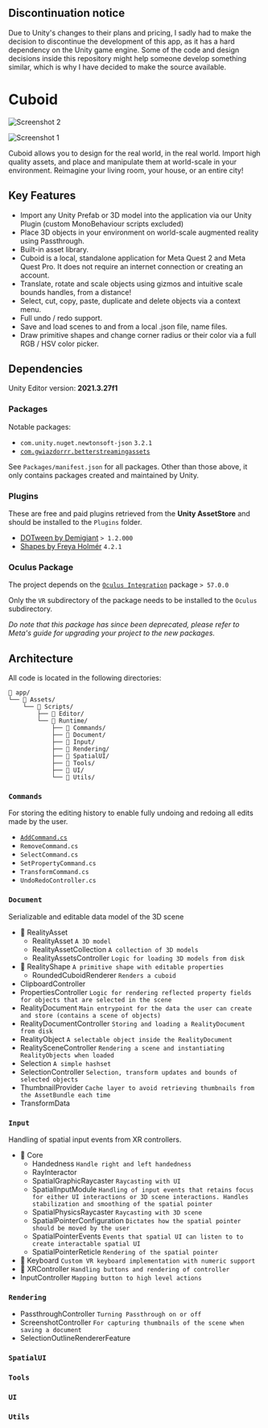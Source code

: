 ## Discontinuation notice

Due to Unity's changes to their plans and pricing, I sadly had to make the decision to discontinue the development of this app, as it has a hard dependency on the Unity game engine. 
Some of the code and design decisions inside this repository might help someone develop something similar, which is why I have decided to make the source available. 

# Cuboid

![Screenshot 2](https://github.com/user-attachments/assets/897dc105-f319-4de7-a672-b6be4fac494c)

![Screenshot 1](https://github.com/user-attachments/assets/d39d3117-c2c5-4e40-8374-f561e879813b)

Cuboid allows you to design for the real world, in the real world. Import high quality assets, and place and manipulate them at world-scale in your environment. Reimagine your living room, your house, or an entire city! 

## Key Features

- Import any Unity Prefab or 3D model into the application via our Unity Plugin (custom MonoBehaviour scripts excluded)
- Place 3D objects in your environment on world-scale augmented reality using Passthrough.
- Built-in asset library.
- Cuboid is a local, standalone application for Meta Quest 2 and Meta Quest Pro. It does not require an internet connection or creating an account.
- Translate, rotate and scale objects using gizmos and intuitive scale bounds handles, from a distance!
- Select, cut, copy, paste, duplicate and delete objects via a context menu.
- Full undo / redo support.
- Save and load scenes to and from a local .json file, name files.
- Draw primitive shapes and change corner radius or their color via a full RGB / HSV color picker.

## Dependencies

Unity Editor version: **2021.3.27f1**

### Packages

Notable packages:
- `com.unity.nuget.newtonsoft-json` `3.2.1`
- [`com.gwiazdorrr.betterstreamingassets`](https://github.com/gwiazdorrr/BetterStreamingAssets.git)

See `Packages/manifest.json` for all packages. Other than those above, it only contains packages created and maintained by Unity. 

### Plugins

These are free and paid plugins retrieved from the **Unity AssetStore** and should be installed to the `Plugins` folder. 

- [DOTween by Demigiant](https://dotween.demigiant.com/download.php) `> 1.2.000`
- [Shapes by Freya Holmér](https://acegikmo.com/shapes/) `4.2.1`

### Oculus Package

The project depends on the [`Oculus Integration`](https://assetstore.unity.com/packages/tools/integration/oculus-integration-deprecated-82022) package `> 57.0.0`

Only the `VR` subdirectory of the package needs to be installed to the `Oculus` subdirectory. 

*Do note that this package has since been deprecated, please refer to Meta's guide for upgrading your project to the new packages.*

## Architecture

All code is located in the following directories:

```
📁 app/
└── 📁 Assets/
    └── 📁 Scripts/
        ├── 📁 Editor/
        └── 📁 Runtime/
            ├── 📁 Commands/
            ├── 📁 Document/
            ├── 📁 Input/
            ├── 📁 Rendering/
            ├── 📁 SpatialUI/
            ├── 📁 Tools/
            ├── 📁 UI/
            └── 📁 Utils/
```

### `Commands`
For storing the editing history to enable fully undoing and redoing all edits made by the user.

- [`AddCommand.cs`](app/Assets/Scripts/Runtime/Commands/AddCommand.cs)
- `RemoveCommand.cs`
- `SelectCommand.cs`
- `SetPropertyCommand.cs`
- `TransformCommand.cs`
- `UndoRedoController.cs`

### `Document`
Serializable and editable data model of the 3D scene

- 📁 RealityAsset
    - RealityAsset `A 3D model`
    - RealityAssetCollection `A collection of 3D models`
    - RealityAssetsController `Logic for loading 3D models from disk`
- 📁 RealityShape `A primitive shape with editable properties`
    - RoundedCuboidRenderer `Renders a cuboid`
- ClipboardController
- PropertiesController `Logic for rendering reflected property fields for objects that are selected in the scene`
- RealityDocument `Main entrypoint for the data the user can create and store (contains a scene of objects)`
- RealityDocumentController `Storing and loading a RealityDocument from disk`
- RealityObject `A selectable object inside the RealityDocument`
- RealitySceneController `Rendering a scene and instantiating RealityObjects when loaded`
- Selection `A simple hashset`
- SelectionController `Selection, transform updates and bounds of selected objects`
- ThumbnailProvider `Cache layer to avoid retrieving thumbnails from the AssetBundle each time`
- TransformData

### `Input`
Handling of spatial input events from XR controllers. 

- 📁 Core
    - Handedness `Handle right and left handedness`
    - RayInteractor
    - SpatialGraphicRaycaster `Raycasting with UI`
    - SpatialInputModule `Handling of input events that retains focus for either UI interactions or 3D scene interactions. Handles stabilization and smoothing of the spatial pointer`
    - SpatialPhysicsRaycaster `Raycasting with 3D scene`
    - SpatialPointerConfiguration `Dictates how the spatial pointer should be moved by the user`
    - SpatialPointerEvents `Events that spatial UI can listen to to create interactable spatial UI`
    - SpatialPointerReticle `Rendering of the spatial pointer`
- 📁 Keyboard `Custom VR keyboard implementation with numeric support`
- 📁 XRController `Handling buttons and rendering of controller`
- InputController `Mapping button to high level actions`

### `Rendering`
- PassthroughController `Turning Passthrough on or off`
- ScreenshotController `For capturing thumbnails of the scene when saving a document`
- SelectionOutlineRendererFeature

### `SpatialUI`

### `Tools`

### `UI`

### `Utils`